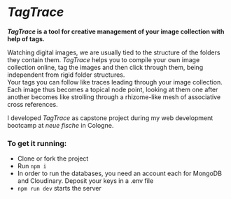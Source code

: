 # _TagTrace_

**_TagTrace_ is a tool for creative management of your image collection with help of tags.**

Watching digital images, we are usually tied to the structure of the folders they contain them. _TagTrace_ helps you to compile your own image collection online, tag the images and then click through them, being independent from rigid folder structures.  
Your tags you can follow like traces leading through your image collection. Each image thus becomes a topical node point, looking at them one after another becomes like strolling through a rhizome-like mesh of associative cross references.

I developed _TagTrace_ as capstone project during my web development bootcamp at _neue fische_ in Cologne.

### To get it running:

- Clone or fork the project
- Run `npm i`
- In order to run the databases, you need an account each for MongoDB and Cloudinary. Deposit your keys in a .env file
- `npm run dev` starts the server

